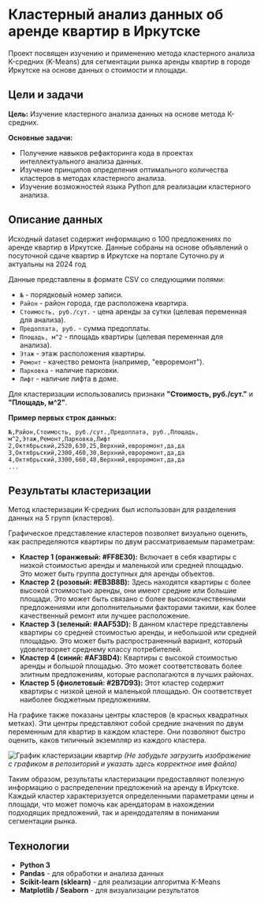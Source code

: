 # Кластерный анализ данных об аренде квартир в Иркутске

Проект посвящен изучению и применению метода кластерного анализа K-средних (K-Means) для сегментации рынка аренды квартир в городе Иркутске на основе данных о стоимости и площади.

## Цели и задачи

**Цель:** Изучение кластерного анализа данных на основе метода К-средних.

**Основные задачи:**
*   Получение навыков рефакторинга кода в проектах интеллектуального анализа данных.
*   Изучение принципов определения оптимального количества кластеров в методах кластерного анализа.
*   Изучение возможностей языка Python для реализации кластерного анализа.

## Описание данных

Исходный dataset содержит информацию о 100 предложениях по аренде квартир в Иркутске. Данные собраны на основе объявлений о посуточной сдаче квартир в Иркутске на портале Суточно.ру и актуальны на 2024 год 

Данные представлены в формате CSV со следующими полями:

*   `№` - порядковый номер записи.
*   `Район` - район города, где расположена квартира.
*   `Стоимость, руб./сут.` - цена аренды за сутки (целевая переменная для анализа).
*   `Предоплата, руб.` - сумма предоплаты.
*   `Площадь, м^2` - площадь квартиры (целевая переменная для анализа).
*   `Этаж` - этаж расположения квартиры.
*   `Ремонт` - качество ремонта (например, "евроремонт").
*   `Парковка` - наличие парковки.
*   `Лифт` - наличие лифта в доме.

Для кластеризации использовались признаки **"Стоимость, руб./сут."** и **"Площадь, м^2"**.

**Пример первых строк данных:**
```csv
№,Район,Стоимость, руб./сут.,Предоплата, руб.,Площадь, м^2,Этаж,Ремонт,Парковка,Лифт
2,Октябрьский,2520,630,25,Верхний,евроремонт,да,да
3,Октябрьский,2300,460,30,Верхний,евроремонт,да,да
4,Октябрьский,3300,660,48,Верхний,евроремонт,да,да
...
```

## Результаты кластеризации

Метод кластеризации K-средних был использован для разделения данных на 5 групп (кластеров).

Графическое представление кластеров позволяет визуально оценить, как распределяются квартиры по двум рассматриваемым параметрам:

*   **Кластер 1 (оранжевый: #FF8E30):** Включает в себя квартиры с низкой стоимостью аренды и маленькой или средней площадью. Это может быть группа доступных для аренды объектов.
*   **Кластер 2 (розовый: #EB3B8B):** Здесь находятся квартиры с более высокой стоимостью аренды, они имеют средние или большие площади. Это может быть связано с более высококачественными предложениями или дополнительными факторами такими, как более качественный ремонт или лучшее расположение.
*   **Кластер 3 (зеленый: #AAF53D):** В данном кластере представлены квартиры со средней стоимостью аренды, и небольшой или средней площадью. Это может быть распространенный вариант, который удовлетворяет среднему классу потребителей.
*   **Кластер 4 (синий: #AF3BD4):** Квартиры с высокой стоимостью аренды и большой площадью. Это может соответствовать более элитным предложениям, которые располагаются в лучших районах.
*   **Кластер 5 (фиолетовый: #2B7D93):** Этот кластер содержит квартиры с низкой ценой и маленькой площадью. Он соответствует наиболее бюджетным предложениям.

На графике также показаны центры кластеров (в красных квадратных метках). Эти центры представляют собой средние значения по двум переменным для квартир в каждом кластере. Они позволяют быстро оценить, каков типичный экземпляр из каждого кластера.

![График кластеризации квартир](clusters_plot.png) *(Не забудьте загрузить изображение с графиком в репозиторий и указать здесь корректное имя файла)*

Таким образом, результаты кластеризации предоставляют полезную информацию о распределении предложений на аренду в Иркутске. Каждый кластер характеризуется определенными параметрами цены и площади, что может помочь как арендаторам в нахождении подходящих предложений, так и арендодателям в понимании сегментации рынка.

## Технологии

*   **Python 3**
*   **Pandas** - для обработки и анализа данных
*   **Scikit-learn (sklearn)** - для реализации алгоритма K-Means
*   **Matplotlib / Seaborn** - для визуализации результатов
